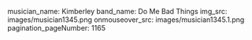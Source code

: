 musician_name: Kimberley
band_name: Do Me Bad Things
img_src: images/musician1345.png
onmouseover_src: images/musician1345.1.png
pagination_pageNumber: 1165